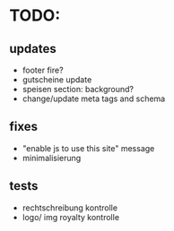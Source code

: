 # TODO:

## updates

- footer fire?
- gutscheine update
- speisen section: background?
- change/update meta tags and schema

## fixes

- "enable js to use this site" message
- minimalisierung

## tests

- rechtschreibung kontrolle
- logo/ img royalty kontrolle
